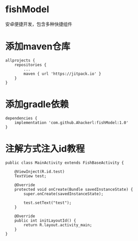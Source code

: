 # fishModel
安卓便捷开发，包含多种快捷组件

# 添加maven仓库
```
allprojects {
    repositories {
        ...
        maven { url 'https://jitpack.io' }
    }
}
```
# 添加gradle依赖
```
dependencies {
    implementation 'com.github.Ahackerl:fishModel:1.0'
}
```

# 注解方式注入id教程
```
public class MainActivity extends FishBaseActivity {

    @ViewInject(R.id.test)
    TextView test;

    @Override
    protected void onCreate(Bundle savedInstanceState) {
        super.onCreate(savedInstanceState);

        test.setText("test");
    }

    @Override
    public int initLayoutId() {
        return R.layout.activity_main;
    }
}
```
